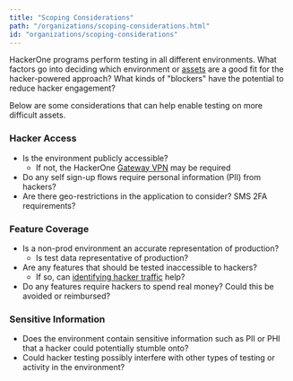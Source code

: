 ```yaml
---
title: "Scoping Considerations"
path: "/organizations/scoping-considerations.html"
id: "organizations/scoping-considerations"
---
```


HackerOne programs perform testing in all different environments. What factors go into deciding which environment or [assets](https://docs.hackerone.com/programs/scope-best-practices.html) are a good fit for the hacker-powered approach? What kinds of "blockers" have the potential to reduce hacker engagement?

Below are some considerations that can help enable testing on more difficult assets.

### Hacker Access
* Is the environment publicly accessible?
    * If not, the HackerOne [Gateway VPN](https://docs.hackerone.com/programs/hackerone-vpn.html) may be required
* Do any self sign-up flows require personal information (PII) from hackers?
* Are there geo-restrictions in the application to consider? SMS 2FA requirements?
### Feature Coverage
* Is a non-prod environment an accurate representation of production?
    * Is test data representative of production?
* Are any features that should be tested inaccessible to hackers?
    * If so, can [identifying hacker traffic](https://docs.hackerone.com/programs/traffic-identification.html) help?
* Do any features require hackers to spend real money? Could this be avoided or reimbursed?
### Sensitive Information
* Does the environment contain sensitive information such as PII or PHI that a hacker could potentially stumble onto?
* Could hacker testing possibly interfere with other types of testing or activity in the environment?
